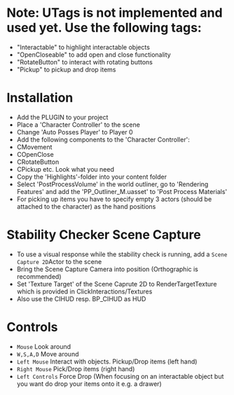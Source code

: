 # Note: UTags is not implemented and used yet. Use the following tags:
- "Interactable" to highlight interactable objects
- "OpenCloseable" to add open and close functionality
- "RotateButton" to interact with rotating buttons
- "Pickup" to pickup and drop items

# Installation
- Add the PLUGIN to your project
- Place a 'Character Controller' to the scene
 - Change 'Auto Posses Player' to Player 0
 - Add the following components to the 'Character Controller':
  - CMovement 
  - COpenClose
  - CRotateButton
  - CPickup etc. Look what you need
- Copy the 'Highlights'-folder into your content folder
- Select 'PostProcessVolume' in the world outliner, go to 'Rendering Features' and add the 'PP_Outliner_M.uasset' to 'Post Process Materials'
- For picking up items you have to specify empty 3 actors (should be attached to the character) as the hand positions

# Stability Checker Scene Capture
- To use a visual response while the stability check is running, add a ```Scene Capture 2D```Actor to the scene
- Bring the Scene Capture Camera into position (Orthographic is recommended)
- Set 'Texture Target' of the Scene Caprute 2D to RenderTargetTexture which is provided in ClickInteractions/Textures
- Also use the CIHUD resp. BP_CIHUD as HUD

# Controls

 - `Mouse` Look around
 - `W,S,A,D` Move around
 - `Left Mouse` Interact with objects. Pickup/Drop items (left hand)
 - `Right Mouse` Pick/Drop items (right hand)
 - `Left Controls` Force Drop (When focusing on an interactable object but you want do drop your items onto it e.g. a drawer)